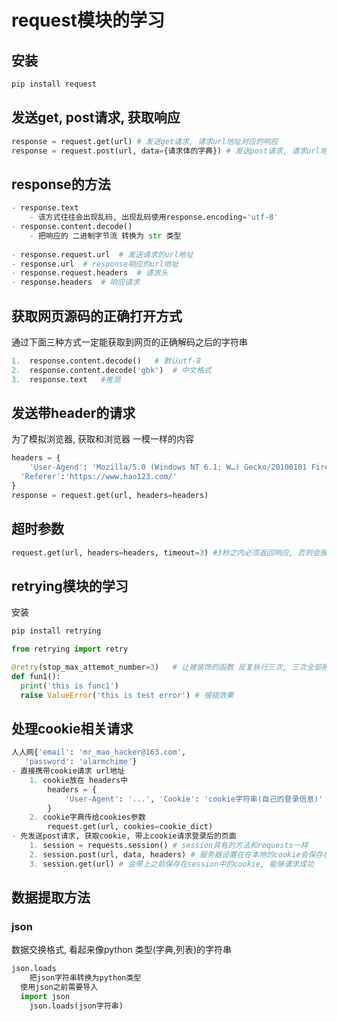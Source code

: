 # request模块的学习

## 安装

```python 
pip install request
```

## 发送get, post请求, 获取响应

```python 
response = request.get(url) # 发送get请求, 请求url地址对应的响应
response = request.post(url, data={请求体的字典}) # 发送post请求, 请求url地址对应的响应
```

## response的方法

```python
- response.text
	- 该方式往往会出现乱码, 出现乱码使用response.encoding='utf-8'
- response.content.decode()
	- 把响应的 二进制字节流 转换为 str 类型
  
- response.request.url	# 发送请求的url地址
- response.url	# response响应的url地址
- response.request.headers	# 请求头
- response.headers	# 响应请求
```

## 获取网页源码的正确打开方式

通过下面三种方式一定能获取到网页的正确解码之后的字符串

```python
1.  response.content.decode()	# 默认utf-8
2.  response.content.decode('gbk')	# 中文格式
3.  response.text	#推测
```

## 发送带header的请求

为了模拟浏览器, 获取和浏览器 一模一样的内容

```python
headers = {
    'User-Agend': 'Mozilla/5.0 (Windows NT 6.1; W…) Gecko/20100101 Firefox/61.0',
  'Referer':'https://www.hao123.com/'
}
response = request.get(url, headers=headers)
```

## 超时参数

```python
request.get(url, headers=headers, timeout=3) #3秒之内必须返回响应, 否则会报错
```

## retrying模块的学习

安装

```python
pip install retrying
```

```python
from retrying import retry

@retry(stop_max_attemot_number=3)	# 让被装饰的函数 反复执行三次, 三次全部报错才会报错, 中间有一次正常, 程序就会往后走
def fun1():
  print('this is func1')
  raise ValueError('this is test error') # 报错效果
```

## 处理cookie相关请求

```python
人人网{'email': 'mr_mao_hacker@163.com',
   'password': 'alarmchime'}
- 直接携带cookie请求 url地址
	1. cookie放在 headers中
  		headers = {
            'User-Agent': '...', 'Cookie': 'cookie字符串(自己的登录信息)'
        }
    2. cookie字典传给cookies参数
    	request.get(url, cookies=cookie_dict)
- 先发送post请求, 获取cookie, 带上cookie请求登录后的页面
	1. session = requests.session()	# session具有的方法和requests一样
  	2. session.post(url, data, headers)	# 服务器设置在在本地的cookie会保存在session
    3. session.get(url)	# 会带上之前保存在session中的cookie, 能够请求成功
```

## 数据提取方法

### json

数据交换格式, 看起来像python 类型(字典,列表)的字符串

```python
json.loads
	把json字符串转换为python类型
  使用json之前需要导入
  import json
  	json.loads(json字符串)
    
```



